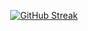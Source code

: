 <div id="stats" align="center">

[![GitHub Streak](http://github-readme-streak-stats.herokuapp.com?user=RuslanNiazbaev&theme=cobalt)](https://git.io/streak-stats)

     
<div align="center">
  
</div>
